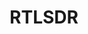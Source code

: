 ---
title: RTLSDR
crosslinks:
- amateurradio
- AskReddit
- signalidentification
- ADSB
- stratux
- netsec
- livven
- RoastMe
- autotldr
- talesfromtechsupport
- radioastronomy
- HamFest
- glitch_art
- dwdres
- Dallas
- xkcd
- rfelectronics
- askreddit
- hackrf
- conspiracy
---